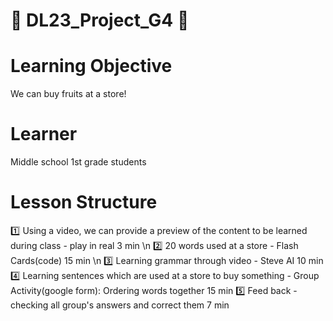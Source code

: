 # :love_letter: DL23_Project_G4 :love_letter:

# Learning Objective
  We can buy fruits at a store!
# Learner
  Middle school 1st grade students
# Lesson Structure
  :one: Using a video, we can provide a preview of the content to be learned during class - play in real          3 min \n
  :two: 20 words used at a store - Flash Cards(code)                                                              15 min \n
  :three: Learning grammar through video - Steve AI                                                                 10 min 
  :four: Learning sentences which are used at a store to buy something - Group Activity(google form): Ordering words together                                                                                                                  15 min
  :five: Feed back - checking all group's answers and correct them                                                 7 min
